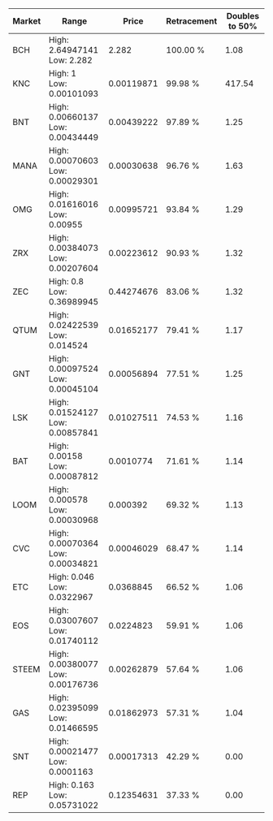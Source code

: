 | Market | Range | Price| Retracement | Doubles to 50% |
| --- | --- | --- | --- | --- |
| BCH | High: 2.64947141<br />Low: 2.282 | 2.282 | 100.00 % | 1.08 |
| KNC | High: 1<br />Low: 0.00101093 | 0.00119871 | 99.98 % | 417.54 |
| BNT | High: 0.00660137<br />Low: 0.00434449 | 0.00439222 | 97.89 % | 1.25 |
| MANA | High: 0.00070603<br />Low: 0.00029301 | 0.00030638 | 96.76 % | 1.63 |
| OMG | High: 0.01616016<br />Low: 0.00955 | 0.00995721 | 93.84 % | 1.29 |
| ZRX | High: 0.00384073<br />Low: 0.00207604 | 0.00223612 | 90.93 % | 1.32 |
| ZEC | High: 0.8<br />Low: 0.36989945 | 0.44274676 | 83.06 % | 1.32 |
| QTUM | High: 0.02422539<br />Low: 0.014524 | 0.01652177 | 79.41 % | 1.17 |
| GNT | High: 0.00097524<br />Low: 0.00045104 | 0.00056894 | 77.51 % | 1.25 |
| LSK | High: 0.01524127<br />Low: 0.00857841 | 0.01027511 | 74.53 % | 1.16 |
| BAT | High: 0.00158<br />Low: 0.00087812 | 0.0010774 | 71.61 % | 1.14 |
| LOOM | High: 0.000578<br />Low: 0.00030968 | 0.000392 | 69.32 % | 1.13 |
| CVC | High: 0.00070364<br />Low: 0.00034821 | 0.00046029 | 68.47 % | 1.14 |
| ETC | High: 0.046<br />Low: 0.0322967 | 0.0368845 | 66.52 % | 1.06 |
| EOS | High: 0.03007607<br />Low: 0.01740112 | 0.0224823 | 59.91 % | 1.06 |
| STEEM | High: 0.00380077<br />Low: 0.00176736 | 0.00262879 | 57.64 % | 1.06 |
| GAS | High: 0.02395099<br />Low: 0.01466595 | 0.01862973 | 57.31 % | 1.04 |
| SNT | High: 0.00021477<br />Low: 0.0001163 | 0.00017313 | 42.29 % | 0.00 |
| REP | High: 0.163<br />Low: 0.05731022 | 0.12354631 | 37.33 % | 0.00 |
